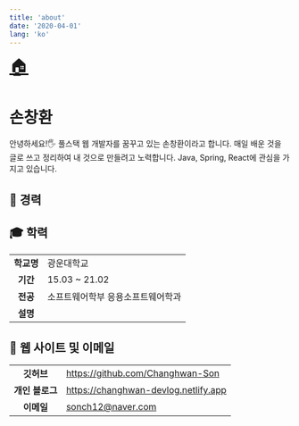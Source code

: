```yaml
---
title: 'about'
date: '2020-04-01'
lang: 'ko'
---
```


<div class="about">
<a href="/" style="font-size: 30px;">🏠</a>

# 손창환

안녕하세요!🖐 풀스택 웹 개발자를 꿈꾸고 있는 손창환이라고 합니다. 매일 배운 것을 글로 쓰고 정리하여 내 것으로 만들려고 노력합니다. Java, Spring, React에 관심을 가지고 있습니다. 

## 🏢 경력


## 🎓 학력

|         |                                                                                                              |
| :-----: | ------------------------------------------------------------------------------------------------------------ |
| **학교명** | 광운대학교                                                                                                        |
| **기간**  | 15.03 ~ 21.02                                                                                                |
| **전공**  | 소프트웨어학부 응용소프트웨어학과                                                                                                        |
| **설명**  |  |

## 💌 웹 사이트 및 이메일

|            |                                         |
| :--------: | --------------------------------------- |
|  **깃허브**   | https://github.com/Changhwan-Son              |
| **개인 블로그** | https://changhwan-devlog.netlify.app   |
|  **이메일**   | sonch12@naver.com                   |

</div>